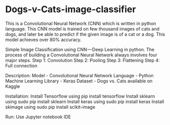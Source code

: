# Dogs-v-Cats-image-classifier

This is a Convolutional Neural Network (CNN) which is written in python language. This CNN model is trained on few thousand images of cats and dogs, and later be able to predict if the given image is of a cat or a dog. This model achieves over 80% accuracy.

Simple Image Classification using CNN — Deep Learning in python.
The process of building a Convolutional Neural Network always involves four major steps. 
Step 1: Convolution 
Step 2: Pooling 
Step 3: Flattening 
Step 4: Full connection 

Description:
Model - Convolutional Neural Network 
Language - Python 
Machine Learning Library - Keras 
Dataset - Dogs vs. Cats available on Kaggle 

Installation:
Install Tensorflow using pip install tensorflow 
Install sklearn using sudo pip install sklearn 
Install keras using sudo pip install keras 
Install skimage using sudo pip install scikit-image 

Run:
Use Jupyter notebook IDE
